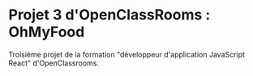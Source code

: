 # Projet 3 d'OpenClassRooms : OhMyFood

Troisième projet de la formation "développeur d'application JavaScript React" d'OpenClassrooms.
